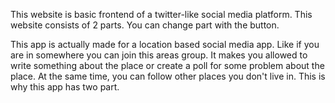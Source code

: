 This website is basic frontend of a twitter-like social media platform. This website consists of 2 parts. You can change part with the button.

This app is actually made for a location based social media app. Like if you are in somewhere you can join this areas group. It makes you allowed to write something about the place or create a poll for some problem about the place. At the same time, you can follow other places you don't live in. This is why this app has two part.